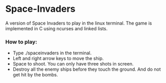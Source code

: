 # Space-Invaders

A version of Space Invaders to play in the linux terminal. The game is implemented in C using ncurses and linked lists.

### How to play:
- Type ./spaceinvaders in the terminal.
- Left and right arrow keys to move the ship.
- Space to shoot. You can only have three shots in screen.
- Destroy all the enemy ships before they touch the ground. And do not get hit by the bombs.
